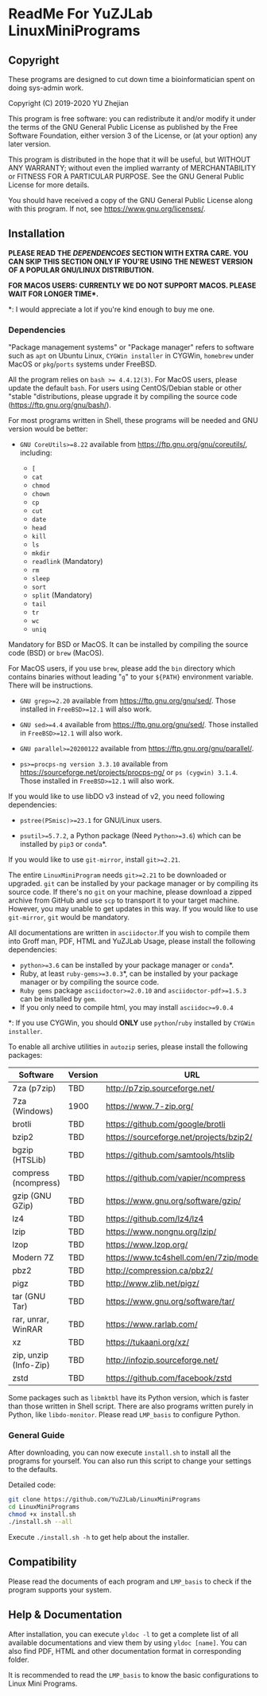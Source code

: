 # ReadMe For YuZJLab LinuxMiniPrograms
## Copyright

These programs are designed to cut down time a bioinformatician spent on doing sys-admin work.

Copyright (C) 2019-2020 YU Zhejian

This program is free software: you can redistribute it and/or modify it under the terms of the GNU General Public License as published by the Free Software Foundation, either version 3 of the License, or (at your option) any later version.

This program is distributed in the hope that it will be useful, but WITHOUT ANY WARRANTY; without even the implied warranty of MERCHANTABILITY or FITNESS FOR A PARTICULAR PURPOSE.  See the GNU General Public License for more details.

You should have received a copy of the GNU General Public License along with this program.  If not, see <https://www.gnu.org/licenses/>.

## Installation

**PLEASE READ THE *DEPENDENCOES* SECTION WITH EXTRA CARE. YOU CAN SKIP THIS SECTION ONLY IF YOU'RE USING THE NEWEST VERSION OF A POPULAR GNU/LINUX DISTRIBUTION.**

**FOR MACOS USERS: CURRENTLY WE DO NOT SUPPORT MACOS. PLEASE WAIT FOR LONGER TIME\*.**

\*: I would appreciate a lot if you're kind enough to buy me one.

### Dependencies

"Package management systems" or "Package manager" refers to software such as `apt` on Ubuntu Linux, `CYGWin installer` in CYGWin, `homebrew` under MacOS or  `pkg`/`ports` systems under FreeBSD.

All the program relies on `bash >= 4.4.12(3)`. For MacOS users, please update the default `bash`. For users using CentOS/Debian stable or other "stable "distributions, please upgrade it by compiling the source code (<https://ftp.gnu.org/gnu/bash/>).

For most programs written in Shell, these programs will be needed and GNU version would be better:

* `GNU CoreUtils>=8.22` available from <https://ftp.gnu.org/gnu/coreutils/>, including:

  * `[`
  * `cat`
  * `chmod`
  * `chown`
  * `cp`
  * `cut`
  * `date`
  * `head`
  * `kill`
  * `ls`
  * `mkdir`
  * `readlink` (Mandatory)
  * `rm`
  * `sleep`
  * `sort`
  * `split` (Mandatory)
  * `tail`
  * `tr`
  * `wc`
  * `uniq`
  

Mandatory for BSD or MacOS. It can be installed by compiling the source code (BSD) or `brew` (MacOS).

For MacOS users, if you use `brew`, please add the `bin` directory which contains binaries without leading "`g`" to your `${PATH}` environment variable. There will be instructions.

* `GNU grep>=2.20` available from <https://ftp.gnu.org/gnu/sed/>. Those installed in `FreeBSD>=12.1` will also work.

* `GNU sed>=4.4` available from <https://ftp.gnu.org/gnu/sed/>. Those installed in `FreeBSD>=12.1` will also work.

* `GNU parallel>=20200122` available from <https://ftp.gnu.org/gnu/parallel/>.

* `ps>=procps-ng version 3.3.10` available from <https://sourceforge.net/projects/procps-ng/> or `ps (cygwin) 3.1.4`. Those installed in `FreeBSD>=12.1` will also work.

If you would like to use libDO v3 instead of v2, you need following dependencies:

* `pstree(PSmisc)>=23.1` for GNU/Linux users.

* `psutil>=5.7.2`, a Python package (Need `Python>=3.6`) which can be installed by `pip3` or `conda`\*.

If you would like to use `git-mirror`, install `git>=2.21`.

The entire `LinuxMiniProgram` needs `git>=2.21` to be downloaded or upgraded. `git` can be installed by your package manager or by compiling its source code. If there's no `git` on your machine, please download a zipped archive from GitHub and use `scp` to transport it to your target machine. However, you may unable to get updates in this way. If you would like to use `git-mirror`, `git` would be mandatory.

All documentations are written in `asciidoctor`.If you wish to compile them into Groff man, PDF, HTML and YuZJLab Usage, please install the following dependencies:

* `python>=3.6` can be installed by your package manager or `conda`\*.
* Ruby, at least `ruby-gems>=3.0.3`\*, can be installed by your package manager or by compiling the source code.
* `Ruby gems` package `asciidoctor>=2.0.10` and `asciidoctor-pdf>=1.5.3` can be installed by `gem`.
* If you only need to compile html, you may install `asciidoc>=9.0.4`

\*: If you use CYGWin, you should **ONLY** use `python`/`ruby` installed by `CYGWin installer`.

To enable all archive utilities in `autozip` series, please install the following packages:


| Software              | Version | URL                                          |
| --------------------- | ------- | -------------------------------------------- |
| 7za (p7zip)           | TBD     | <http://p7zip.sourceforge.net/>              |
| 7za (Windows)         | 1900    | <https://www.7-zip.org/>                     |
| brotli                | TBD     | <https://github.com/google/brotli>           |
| bzip2                 | TBD     | <https://sourceforge.net/projects/bzip2/>    |
| bgzip (HTSLib)        | TBD     | <https://github.com/samtools/htslib>         |
| compress (ncompress)  | TBD     | <https://github.com/vapier/ncompress>        |
| gzip (GNU GZip)       | TBD     | <https://www.gnu.org/software/gzip/>         |
| lz4                   | TBD     | <https://github.com/lz4/lz4>                 |
| lzip                  | TBD     | <https://www.nongnu.org/lzip/>               |
| lzop                  | TBD     | <https://www.lzop.org/>                      |
| Modern 7Z             | TBD     | <https://www.tc4shell.com/en/7zip/modern7z/> |
| pbz2                  | TBD     | <http://compression.ca/pbz2/>                |
| pigz                  | TBD     | <http://www.zlib.net/pigz/>                  |
| tar (GNU Tar)         | TBD     | <https://www.gnu.org/software/tar/>          |
| rar, unrar, WinRAR    | TBD     | <https://www.rarlab.com/>                    |
| xz                    | TBD     | <https://tukaani.org/xz/>                    |
| zip, unzip (Info-Zip) | TBD     | <http://infozip.sourceforge.net/>            |
| zstd                  | TBD     | <https://github.com/facebook/zstd>           |

Some packages such as `libmktbl` have its Python version, which is faster than those written in Shell script. There are also programs written purely in Python, like `libdo-monitor`. Please read `LMP_basis` to configure Python.

### General Guide
After downloading, you can now execute `install.sh` to install all the programs for yourself. You can also run this script to change your settings to the defaults.

Detailed code:

```bash
git clone https://github.com/YuZJLab/LinuxMiniPrograms
cd LinuxMiniPrograms
chmod +x install.sh
./install.sh --all
```

Execute `./install.sh -h` to get help about the installer.

## Compatibility

Please read the documents of each program and `LMP_basis` to check if the program supports your system.

## Help & Documentation

After installation, you can execute `yldoc -l` to get a complete list of all available documentations and view them by using `yldoc [name]`. You can also find PDF, HTML and other documentation format in corresponding folder.

It is recommended to read the `LMP_basis` to know the basic configurations to Linux Mini Programs.
